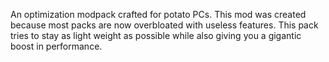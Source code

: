An optimization modpack crafted for potato PCs. 
This mod was created because most packs are now overbloated with useless features. This pack tries to stay as light weight as possible while also giving you a gigantic boost in performance. 
